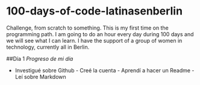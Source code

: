 # 100-days-of-code-latinasenberlin
Challenge, from scratch to something. This is my first time on the programming path. I am going to do an hour every day during 100 days and we will see what I can learn. I have the support of a group of women in technology, currently all in Berlin.

##Día 1
*Progreso de mi día*
- Investigué sobre Github - Creé la cuenta - Aprendí a hacer un Readme - Leí sobre Markdown
